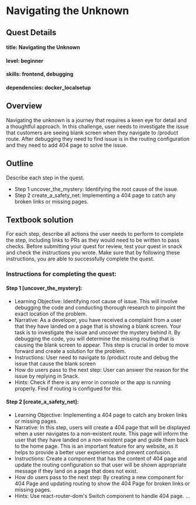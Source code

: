 # Navigating the Unknown

## Quest Details 
#### title: Navigating the Unknown
#### level: beginner
#### skills: frontend, debugging
#### dependencies: docker_localsetup


## Overview 
Navigating the unknown is a journey that requires a keen eye for detail and a thoughtful approach. In this challenge, user needs to investigate the issue that customers are seeing blank screen when they navigate to /product route. After debugging they need to find issue is in the routing configuration and they need to add 404 page to solve the issue.


## Outline
Describe each step in the quest. 
- Step 1 uncover_the_mystery: Identifying the root cause of the issue.
- Step 2 create_a_safety_net: Implementing a 404 page to catch any broken links or missing pages.


## Textbook solution
For each step, describe all actions the user needs to perform to complete the step, including links to PRs as they would need to be written to pass checks. 
Before submitting your quest for review, test your quest in snack and check the instructions you wrote. Make sure that by following these instructions, you are able to successfully complete the quest.  
### Instructions for completing the quest: 
#### Step 1 [uncover_the_mystery]: 
- Learning Objective: Identifying root cause of issue. This will involve debugging the code and conducting thorough research to pinpoint the exact location of the problem.
- Narrative: As a developer, you have received a complaint from a user that they have landed on a page that is showing a blank screen. Your task is to investigate the issue and uncover the mystery behind it. By debugging the code, you will determine the missing routing that is causing the blank screen to appear. This step is crucial in order to move forward and create a solution for the problem.
- Instructions: User need to navigate to /product route and debug the issue that cause the blank screen
- How do users pass to the next step: User can answer the reason for the issue by replying in Snack.
- Hints: Check if there is any error in console or the app is running properly. Find if routing is configued for this.

 
#### Step 2 [create_a_safety_net]:
- Learning Objective: Implementing a 404 page to catch any broken links or missing pages.
- Narrative: In this step, users will create a 404 page that will be displayed when a user navigates to a non-existent route. This page will inform the user that they have landed on a non-existent page and guide them back to the home page. This is an important feature for any website, as it helps to provide a better user experience and prevent confusion.
- Instructions: Create a component that has the content of 404 page and update the routing configuration so that user will be shown appropriate message if they land on a page that does not exist.
- How do users pass to the next step: By creating a new component for 404 Page and updating routing to show the 404 Page for broken links or missing pages.
- Hints: Use react-router-dom's Switch component to handle 404 page.
...

